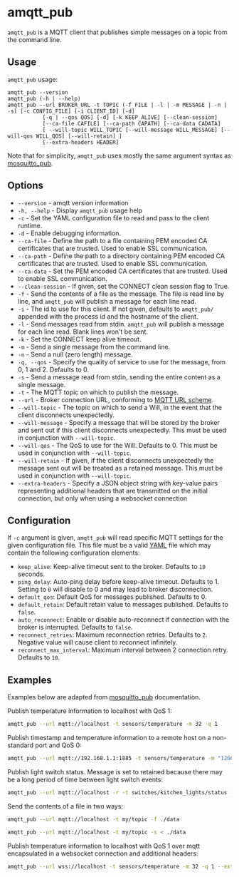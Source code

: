 # amqtt_pub

`amqtt_pub` is a MQTT client that publishes simple messages on a topic from the command line.

## Usage

`amqtt_pub` usage:

```
amqtt_pub --version
amqtt_pub (-h | --help)
amqtt_pub --url BROKER_URL -t TOPIC (-f FILE | -l | -m MESSAGE | -n | -s) [-c CONFIG_FILE] [-i CLIENT_ID] [-d]
           [-q | --qos QOS] [-d] [-k KEEP_ALIVE] [--clean-session]
           [--ca-file CAFILE] [--ca-path CAPATH] [--ca-data CADATA]
           [ --will-topic WILL_TOPIC [--will-message WILL_MESSAGE] [--will-qos WILL_QOS] [--will-retain] ]
           [--extra-headers HEADER]
```

Note that for simplicity, `amqtt_pub` uses mostly the same argument syntax as [mosquitto_pub](http://mosquitto.org/man/mosquitto_pub-1.html).

## Options

- `--version` - amqtt version information
- `-h, --help` - Display `amqtt_pub` usage help
- `-c` - Set the YAML configuration file to read and pass to the client runtime.
- `-d` - Enable debugging information.
- `--ca-file` - Define the path to a file containing PEM encoded CA certificates that are trusted. Used to enable SSL communication.
- `--ca-path` - Define the path to a directory containing PEM encoded CA certificates that are trusted. Used to enable SSL communication.
- `--ca-data` - Set the PEM encoded CA certificates that are trusted. Used to enable SSL communication.
- `--clean-session` - If given, set the CONNECT clean session flag to True.
- `-f` - Send the contents of a file as the message. The file is read line by line, and `amqtt_pub` will publish a message for each line read.
- `-i` - The id to use for this client. If not given, defaults to `amqtt_pub/` appended with the process id and the hostname of the client.
- `-l` - Send messages read from stdin. `amqtt_pub` will publish a message for each line read. Blank lines won't be sent.
- `-k` - Set the CONNECT keep alive timeout.
- `-m` - Send a single message from the command line.
- `-n` - Send a null (zero length) message.
- `-q, --qos` - Specify the quality of service to use for the message, from 0, 1 and 2. Defaults to 0.
- `-s` - Send a message read from stdin, sending the entire content as a single message.
- `-t` - The MQTT topic on which to publish the message.
- `--url` - Broker connection URL, conforming to [MQTT URL scheme](https://github.com/mqtt/mqtt.github.io/wiki/URI-Scheme).
- `--will-topic` - The topic on which to send a Will, in the event that the client disconnects unexpectedly.
- `--will-message` - Specify a message that will be stored by the broker and sent out if this client disconnects unexpectedly. This must be used in conjunction with `--will-topic`.
- `--will-qos` - The QoS to use for the Will. Defaults to 0. This must be used in conjunction with `--will-topic`.
- `--will-retain` - If given, if the client disconnects unexpectedly the message sent out will be treated as a retained message. This must be used in conjunction with `--will-topic`.
- `--extra-headers` - Specify a JSON object string with key-value pairs representing additional headers that are transmitted on the initial connection, but only when using a websocket connection

## Configuration

If `-c` argument is given, `amqtt_pub` will read specific MQTT settings for the given configuration file. This file must be a valid [YAML](http://yaml.org/) file which may contain the following configuration elements:

- `keep_alive`: Keep-alive timeout sent to the broker. Defaults to `10` seconds.
- `ping_delay`: Auto-ping delay before keep-alive timeout. Defaults to 1. Setting to `0` will disable to 0 and may lead to broker disconnection.
- `default_qos`: Default QoS for messages published. Defaults to 0.
- `default_retain`: Default retain value to messages published. Defaults to `false`.
- `auto_reconnect`: Enable or disable auto-reconnect if connection with the broker is interrupted. Defaults to `false`.
- `reconnect_retries`: Maximum reconnection retries. Defaults to `2`. Negative value will cause client to reconnect infinitely.
- `reconnect_max_interval`: Maximum interval between 2 connection retry. Defaults to `10`.

## Examples

Examples below are adapted from [mosquitto_pub](http://mosquitto.org/man/mosquitto_pub-1.html) documentation.

Publish temperature information to localhost with QoS 1:

```bash
amqtt_pub --url mqtt://localhost -t sensors/temperature -m 32 -q 1
```

Publish timestamp and temperature information to a remote host on a non-standard port and QoS 0:

```bash
amqtt_pub --url mqtt://192.168.1.1:1885 -t sensors/temperature -m "1266193804 32"
```

Publish light switch status. Message is set to retained because there may be a long period of time between light switch events:

```bash
amqtt_pub --url mqtt://localhost -r -t switches/kitchen_lights/status -m "on"
```

Send the contents of a file in two ways:

```bash
amqtt_pub --url mqtt://localhost -t my/topic -f ./data

amqtt_pub --url mqtt://localhost -t my/topic -s < ./data
```

Publish temperature information to localhost with QoS 1 over mqtt encapsulated in a websocket connection and additional headers:

```bash
amqtt_pub --url wss://localhost -t sensors/temperature -m 32 -q 1 --extra-headers '{"Authorization": "Bearer <token>"}'
```
